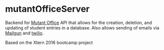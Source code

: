 # mutantOfficeServer
Backend for [Mutant Office](https://github.com/tworns/mutantOffice)
API that allows for the creation, deletion, and updating of student entries in a database.
Also allows sending of emails via [Mailgun](http://www.mailgun.com/) and [twilio](https://www.twilio.com/).

Based on the Xtern 2016 bootcamp project
